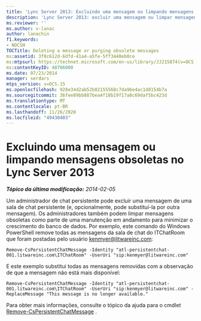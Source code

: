 ```yaml
---
title: 'Lync Server 2013: Excluindo uma mensagem ou limpando mensagens obsoletas'
description: 'Lync Server 2013: excluir uma mensagem ou limpar mensagens obsoletas.'
ms.reviewer: ''
ms.author: v-lanac
author: lanachin
f1.keywords:
- NOCSH
TOCTitle: Deleting a message or purging obsolete messages
ms:assetid: 3f0c612d-6dfd-41a4-a5fe-5ff3448eb0ce
ms:mtpsurl: https://technet.microsoft.com/en-us/library/JJ215874(v=OCS.15)
ms:contentKeyID: 48706000
ms.date: 07/23/2014
manager: serdars
mtps_version: v=OCS.15
ms.openlocfilehash: 928e34d2ab52b02155568c7da96e4ac1d8154b7a
ms.sourcegitcommit: 36fee89bb887bea4f18b19f17a8c69daf5bc423d
ms.translationtype: MT
ms.contentlocale: pt-BR
ms.lasthandoff: 11/26/2020
ms.locfileid: "49430403"
---
```

# <a name="deleting-a-message-or-purging-obsolete-messages-in-lync-server-2013"></a>Excluindo uma mensagem ou limpando mensagens obsoletas no Lync Server 2013

<div data-xmlns="http://www.w3.org/1999/xhtml">

<div class="topic" data-xmlns="http://www.w3.org/1999/xhtml" data-msxsl="urn:schemas-microsoft-com:xslt" data-cs="https://msdn.microsoft.com/">

<div data-asp="https://msdn2.microsoft.com/asp">



</div>

<div id="mainSection">

<div id="mainBody">

<span> </span>

_**Tópico da última modificação:** 2014-02-05_

Um administrador de chat persistente pode excluir uma mensagem de uma sala de chat persistente (e, opcionalmente, pode substituí-la por outra mensagem). Os administradores também podem limpar mensagens obsoletas como parte de uma manutenção em andamento para minimizar o crescimento do banco de dados. Por exemplo, este comando do Windows PowerShell remove todas as mensagens da sala de chat do ITChatRoom que foram postadas pelo usuário kenmyer@litwareinc.com:

    Remove-CsPersistentChatMessage -Identity "atl-persistentchat-001.litwareinc.com\ITChatRoom" -UserUri "sip:kenmyer@litwareinc.com"

E este exemplo substitui todas as mensagens removidas com a observação de que a mensagem não está mais disponível:

    Remove-CsPersistentChatMessage -Identity "atl-persistentchat-001.litwareinc.com\ITChatRoom" -UserUri "sip:kenmyer@litwareinc.com" -ReplaceMessage "This message is no longer available."

Para obter mais informações, consulte o tópico da ajuda para o cmdlet [Remove-CsPersistentChatMessage](https://docs.microsoft.com/powershell/module/skype/Remove-CsPersistentChatMessage) .

</div>

<span> </span>

</div>

</div>

</div>

